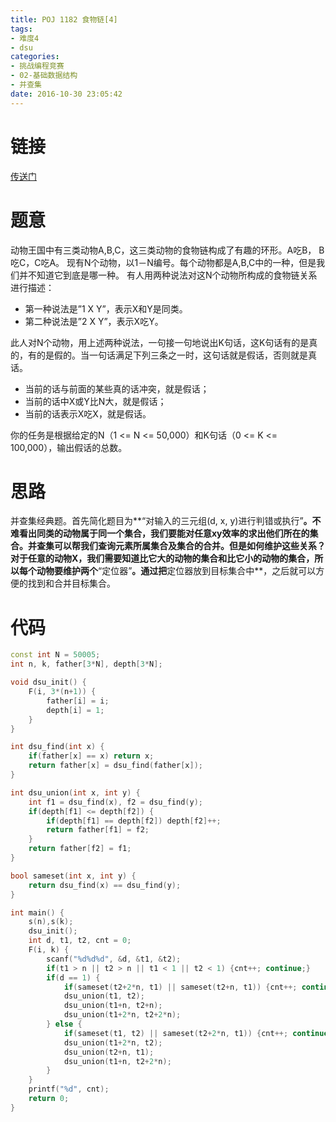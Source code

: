 ```yaml
---
title: POJ 1182 食物链[4]
tags:
- 难度4
- dsu
categories:
- 挑战编程竞赛
- 02-基础数据结构
- 并查集
date: 2016-10-30 23:05:42
---
```

# 链接
[传送门](http://poj.org/problem?id=1182)

# 题意
动物王国中有三类动物A,B,C，这三类动物的食物链构成了有趣的环形。A吃B， B吃C，C吃A。
现有N个动物，以1－N编号。每个动物都是A,B,C中的一种，但是我们并不知道它到底是哪一种。
有人用两种说法对这N个动物所构成的食物链关系进行描述：
- 第一种说法是”1 X Y”，表示X和Y是同类。
- 第二种说法是”2 X Y”，表示X吃Y。

此人对N个动物，用上述两种说法，一句接一句地说出K句话，这K句话有的是真的，有的是假的。当一句话满足下列三条之一时，这句话就是假话，否则就是真话。
- 当前的话与前面的某些真的话冲突，就是假话；
- 当前的话中X或Y比N大，就是假话；
- 当前的话表示X吃X，就是假话。

你的任务是根据给定的N（1 <= N <= 50,000）和K句话（0 <= K <= 100,000），输出假话的总数。

# 思路
并查集经典题。首先简化题目为**“对输入的三元组(d, x, y)进行判错或执行”**。不难看出同类的动物属于同一个集合，我们要能对任意xy效率的求出他们所在的集合。并查集可以帮我们查询元素所属集合及集合的合并。但是如何维护这些关系？对于任意的动物X，我们需要知道比它大的动物的集合和比它小的动物的集合，所以每个动物要维护两个**“定位器”**。通过把**定位器放到目标集合中**，之后就可以方便的找到和合并目标集合。

# 代码
```cpp
const int N = 50005;
int n, k, father[3*N], depth[3*N];

void dsu_init() {
	F(i, 3*(n+1)) {
		father[i] = i;
		depth[i] = 1;
	}
}

int dsu_find(int x) {
	if(father[x] == x) return x;
	return father[x] = dsu_find(father[x]);
}

int dsu_union(int x, int y) {
	int f1 = dsu_find(x), f2 = dsu_find(y);
	if(depth[f1] <= depth[f2]) {
		if(depth[f1] == depth[f2]) depth[f2]++;
		return father[f1] = f2;
	}
	return father[f2] = f1;
}

bool sameset(int x, int y) {
	return dsu_find(x) == dsu_find(y);
}

int main() {
	s(n),s(k);
	dsu_init();
	int d, t1, t2, cnt = 0;
	F(i, k) {
		scanf("%d%d%d", &d, &t1, &t2);
		if(t1 > n || t2 > n || t1 < 1 || t2 < 1) {cnt++; continue;}
		if(d == 1) {
			if(sameset(t2+2*n, t1) || sameset(t2+n, t1)) {cnt++; continue;}
			dsu_union(t1, t2);
			dsu_union(t1+n, t2+n);
			dsu_union(t1+2*n, t2+2*n);
		} else {
			if(sameset(t1, t2) || sameset(t2+2*n, t1)) {cnt++; continue;}
			dsu_union(t1+2*n, t2);
			dsu_union(t2+n, t1);
			dsu_union(t1+n, t2+2*n);
		}
	}
	printf("%d", cnt);
	return 0;
}

```